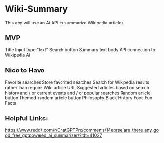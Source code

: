 # Wiki-Summary
This app will use an Ai API to summarize Wikipedia articles

## MVP
Title
Input type:"text"
Search button
Summary text body
API connection to:
  Wikipedia
  Ai

## Nice to Have
Favorite searches
Store favorited searches
Search for Wikipedia results rather than require  Wiki article URL
Suggested articles based on search history and / or current events and / or popular searches
Random article button
Themed-random article button
  Philosophy
  Black History
  Food
  Fun Facts




## Helpful Links:
https://www.reddit.com/r/ChatGPTPro/comments/14eprse/are_there_any_good_free_gptpowered_ai_summarizer/?rdt=41027
